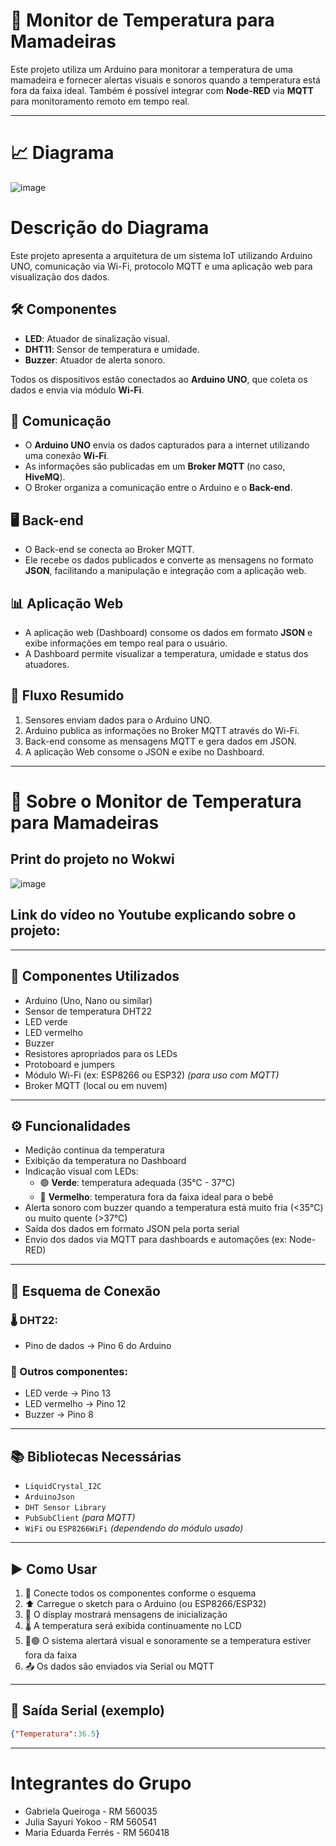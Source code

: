 # 🍼 Monitor de Temperatura para Mamadeiras

Este projeto utiliza um Arduino para monitorar a temperatura de uma mamadeira e fornecer alertas visuais e sonoros quando a temperatura está fora da faixa ideal. Também é possível integrar com **Node-RED** via **MQTT** para monitoramento remoto em tempo real.

---

# 📈 Diagrama


![image](https://github.com/user-attachments/assets/f83ddfa1-9909-451f-a0fb-91a9b44eb710)


# Descrição do Diagrama

Este projeto apresenta a arquitetura de um sistema IoT utilizando Arduino UNO, comunicação via Wi-Fi, protocolo MQTT e uma aplicação web para visualização dos dados.

## 🛠️ Componentes

- **LED**: Atuador de sinalização visual.
- **DHT11**: Sensor de temperatura e umidade.
- **Buzzer**: Atuador de alerta sonoro.

Todos os dispositivos estão conectados ao **Arduino UNO**, que coleta os dados e envia via módulo **Wi-Fi**.

## 🔗 Comunicação

- O **Arduino UNO** envia os dados capturados para a internet utilizando uma conexão **Wi-Fi**.
- As informações são publicadas em um **Broker MQTT** (no caso, **HiveMQ**).
- O Broker organiza a comunicação entre o Arduino e o **Back-end**.

## 🖥️ Back-end

- O Back-end se conecta ao Broker MQTT.
- Ele recebe os dados publicados e converte as mensagens no formato **JSON**, facilitando a manipulação e integração com a aplicação web.

## 📊 Aplicação Web

- A aplicação web (Dashboard) consome os dados em formato **JSON** e exibe informações em tempo real para o usuário.
- A Dashboard permite visualizar a temperatura, umidade e status dos atuadores.

## 🔁 Fluxo Resumido

1. Sensores enviam dados para o Arduino UNO.
2. Arduino publica as informações no Broker MQTT através do Wi-Fi.
3. Back-end consome as mensagens MQTT e gera dados em JSON.
4. A aplicação Web consome o JSON e exibe no Dashboard.


---
# 🍼 Sobre o Monitor de Temperatura para Mamadeiras

## Print do projeto no Wokwi

![image](https://github.com/user-attachments/assets/b9515b9d-9ed5-44cb-94a1-e1f6c091d25a)


## Link do vídeo no Youtube explicando sobre o projeto:

---
## 🧰 Componentes Utilizados

- Arduino (Uno, Nano ou similar)  
- Sensor de temperatura DHT22  
- LED verde  
- LED vermelho  
- Buzzer  
- Resistores apropriados para os LEDs  
- Protoboard e jumpers  
- Módulo Wi-Fi (ex: ESP8266 ou ESP32) *(para uso com MQTT)*  
- Broker MQTT (local ou em nuvem)

---

## ⚙️ Funcionalidades

- Medição contínua da temperatura  
- Exibição da temperatura no Dashboard  
- Indicação visual com LEDs:  
  - 🟢 **Verde**: temperatura adequada (35°C - 37°C)  
  - 🔴 **Vermelho**: temperatura fora da faixa ideal para o bebê 
- Alerta sonoro com buzzer quando a temperatura está muito fria (<35°C) ou muito quente (>37°C)  
- Saída dos dados em formato JSON pela porta serial  
- Envio dos dados via MQTT para dashboards e automações (ex: Node-RED)

---

## 🔌 Esquema de Conexão

### 🌡️ DHT22:
- Pino de dados → Pino 6 do Arduino   

### 🔧 Outros componentes:
- LED verde → Pino 13  
- LED vermelho → Pino 12  
- Buzzer → Pino 8  

---

## 📚 Bibliotecas Necessárias

- `LiquidCrystal_I2C`  
- `ArduinoJson`  
- `DHT Sensor Library`  
- `PubSubClient` *(para MQTT)*  
- `WiFi` ou `ESP8266WiFi` *(dependendo do módulo usado)*

---

## ▶️ Como Usar

1. 🔌 Conecte todos os componentes conforme o esquema  
2. ⬆️ Carregue o sketch para o Arduino (ou ESP8266/ESP32)  
3. 💬 O display mostrará mensagens de inicialização  
4. 🌡️ A temperatura será exibida continuamente no LCD  
5. 🔴🟢 O sistema alertará visual e sonoramente se a temperatura estiver fora da faixa  
6. 📤 Os dados são enviados via Serial ou MQTT  

---

## 📡 Saída Serial (exemplo)

```json
{"Temperatura":36.5}

```
---
# Integrantes do Grupo

- Gabriela Queiroga - RM 560035
- Julia Sayuri Yokoo - RM 560541
- Maria Eduarda Ferrés - RM 560418



